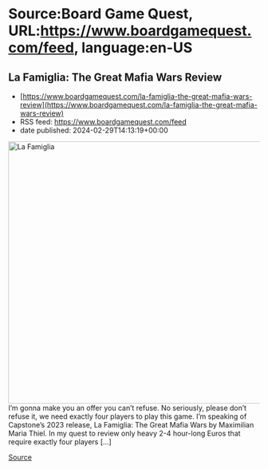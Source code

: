 # Source:Board Game Quest, URL:https://www.boardgamequest.com/feed, language:en-US

## La Famiglia: The Great Mafia Wars Review
 - [https://www.boardgamequest.com/la-famiglia-the-great-mafia-wars-review](https://www.boardgamequest.com/la-famiglia-the-great-mafia-wars-review)
 - RSS feed: https://www.boardgamequest.com/feed
 - date published: 2024-02-29T14:13:19+00:00

<img alt="La Famiglia" class="webfeedsFeaturedVisual not-transparent wp-post-image" height="526" src="https://www.boardgamequest.com/wp-content/uploads/2024/02/La-Famiglia-1024x841.webp" width="640" />I’m gonna make you an offer you can’t refuse. No seriously, please don’t refuse it, we need exactly four players to play this game. I’m speaking of Capstone’s 2023 release, La Famiglia: The Great Mafia Wars by Maximilian Maria Thiel. In my quest to review only heavy 2-4 hour-long Euros that require exactly four players [&#8230;]
<p><a href="https://www.boardgamequest.com/la-famiglia-the-great-mafia-wars-review/" rel="nofollow">Source</a></p>

